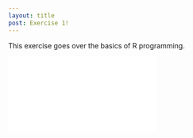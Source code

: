 ```yaml
---
layout: title
post: Exercise 1!
---
```


This exercise goes over the basics of R programming.

![Lab 1](Lab01.html)
